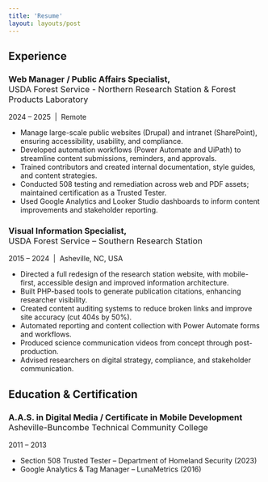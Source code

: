 ```yaml
---
title: 'Resume'
layout: layouts/post
---
```

## Experience

### Web Manager / Public Affairs Specialist,<br> <span style="font-weight: normal;">USDA Forest Service - Northern Research Station & Forest Products Laboratory</span>

2024 – 2025 &nbsp;|&nbsp; Remote

- Manage large-scale public websites (Drupal) and intranet (SharePoint), ensuring accessibility, usability, and compliance.
- Developed automation workflows (Power Automate and UiPath) to streamline content submissions, reminders, and approvals.
- Trained contributors and created internal documentation, style guides, and content strategies.
- Conducted 508 testing and remediation across web and PDF assets; maintained certification as a Trusted Tester.
- Used Google Analytics and Looker Studio dashboards to inform content improvements and stakeholder reporting.

### Visual Information Specialist,<br> <span style="font-weight: normal;">USDA Forest Service – Southern Research Station</span>

2015 – 2024 &nbsp;|&nbsp; Asheville, NC, USA

- Directed a full redesign of the research station website, with mobile-first, accessible design and improved information architecture.
- Built PHP-based tools to generate publication citations, enhancing researcher visibility.
- Created content auditing systems to reduce broken links and improve site accuracy (cut 404s by 50%).
- Automated reporting and content collection with Power Automate forms and workflows.
- Produced science communication videos from concept through post-production.
- Advised researchers on digital strategy, compliance, and stakeholder communication.

## Education & Certification

### A.A.S. in Digital Media / Certificate in Mobile Development <br><span style="font-weight: normal;">Asheville-Buncombe Technical Community College</span>

2011 – 2013

- Section 508 Trusted Tester – Department of Homeland Security (2023)
- Google Analytics & Tag Manager – LunaMetrics (2016)
